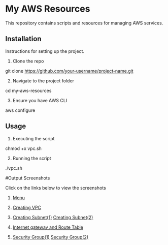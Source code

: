 # My AWS Resources

This repository contains scripts and resources for managing AWS services.

## Installation

Instructions for setting up the project.
 1. Clone the repo  

 git clone https://github.com/your-username/project-name.git  

2. Navigate to the project folder

cd my-aws-resources

3. Ensure you have AWS CLI

aws configure



## Usage

1. Executing the script 

chmod +x vpc.sh

2. Running the script

./vpc.sh


#Output Screenshots  

Click on the links below to view the screenshots

1. [Menu](Screenshot/VPC1.png)  

2. [Creating VPC](Screenshot/VPC2.png)  

3. [Creating Subnet(1)](Screenshot/VPC3.png) 
   [Creating Subnet(2)](Screenshot/VPC4.png)  

4. [Internet gateway and Route Table](Screenshot/VPC5.png)  

5. [Security Group(1)](Screenshot/VPC6.png)
   [Security Group(2)](Screenshot/VPC7.png)  






